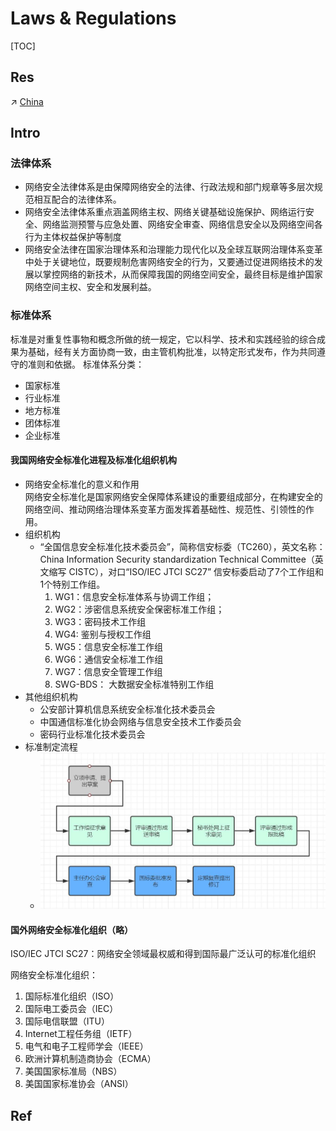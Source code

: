 # Laws & Regulations

[TOC]



## Res
↗ [China](../../../🔑%20CS_Core/Laws%20&%20Regulations%20in%20Electronic%20&%20Information%20Fields/🇨🇳%20China/China.md)



## Intro
### 法律体系
- 网络安全法律体系是由保障网络安全的法律、行政法规和部门规章等多层次规范相互配合的法律体系。
- 网络安全法律体系重点涵盖网络主权、网络关键基础设施保护、网络运行安全、网络监测预警与应急处置、网络安全审查、网络信息安全以及网络空间各行为主体权益保护等制度
- 网络安全法律在国家治理体系和治理能力现代化以及全球互联网治理体系变革中处于关键地位，既要规制危害网络安全的行为，又要通过促进网络技术的发展以掌控网络的新技术，从而保障我国的网络空间安全，最终目标是维护国家网络空间主权、安全和发展利益。


### 标准体系
标准是对重复性事物和概念所做的统一规定，它以科学、技术和实践经验的综合成果为基础，经有关方面协商一致，由主管机构批准，以特定形式发布，作为共同遵守的准则和依据。
标准体系分类：
- 国家标准
- 行业标准
- 地方标准
- 团体标准
- 企业标准

#### 我国网络安全标准化进程及标准化组织机构
- 网络安全标准化的意义和作用  
    网络安全标准化是国家网络安全保障体系建设的重要组成部分，在构建安全的网络空间、推动网络治理体系变革方面发挥着基础性、规范性、引领性的作用。
- 组织机构
    - “全国信息安全标准化技术委员会”，简称信安标委（TC260），英文名称：China Information Security standardization Technical Committee（英文缩写 CISTC），对口“ISO/IEC JTCI SC27” 信安标委启动了7个工作组和1个特别工作组。
        1. WG1：信息安全标准体系与协调工作组；
        2. WG2：涉密信息系统安全保密标准工作组；
        3. WG3：密码技术工作组
        4. WG4: 鉴别与授权工作组
        5. WG5：信息安全标准工作组
        6. WG6：通信安全标准工作组
        7. WG7：信息安全管理工作组
        8. SWG-BDS： 大数据安全标准特别工作组
- 其他组织机构
    - 公安部计算机信息系统安全标准化技术委员会
    - 中国通信标准化协会网络与信息安全技术工作委员会
    - 密码行业标准化技术委员会
- 标准制定流程
	- ![](../../../../Assets/Pics/Pasted%20image%2020231008155948.png)


#### 国外网络安全标准化组织（略）
ISO/IEC JTCI SC27：网络安全领域最权威和得到国际最广泛认可的标准化组织

网络安全标准化组织：
1. 国际标准化组织（ISO）
2. 国际电工委员会（IEC）
3. 国际电信联盟（ITU）
4. Internet工程任务组（IETF）
5. 电气和电子工程师学会（IEEE）
6. 欧洲计算机制造商协会（ECMA）
7. 美国国家标准局（NBS）
8. 美国国家标准协会（ANSI）



## Ref

